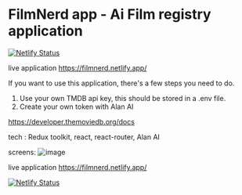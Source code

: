# FilmNerd app - Ai Film registry application
[![Netlify Status](https://api.netlify.com/api/v1/badges/0c0f60c3-4a12-4305-a494-1ec45cce7aa4/deploy-status)](https://app.netlify.com/sites/film-nerd/deploys)

live application
https://filmnerd.netlify.app/


If you want to use this application, there's a few steps you need to do. 

1. Use your own TMDB api key, this should be stored in a .env file.
2. Create your own token with Alan AI

https://developer.themoviedb.org/docs

tech : Redux toolkit, react, react-router, Alan AI



screens: 
![image](https://github.com/msagerup/Ai-Movies/assets/23620566/c01d868f-dadd-4c52-b091-23d0356f6ff3)








live application
https://filmnerd.netlify.app/


[![Netlify Status](https://api.netlify.com/api/v1/badges/0c0f60c3-4a12-4305-a494-1ec45cce7aa4/deploy-status)](https://app.netlify.com/sites/film-nerd/deploys)
